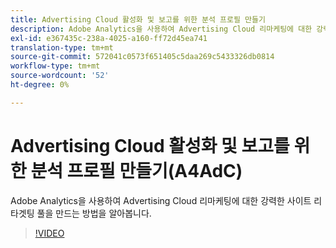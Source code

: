 ```yaml
---
title: Advertising Cloud 활성화 및 보고를 위한 분석 프로필 만들기
description: Adobe Analytics을 사용하여 Advertising Cloud 리마케팅에 대한 강력한 사이트 리타겟팅 풀을 만드는 방법을 알아봅니다.
exl-id: e367435c-238a-4025-a160-ff72d45ea741
translation-type: tm+mt
source-git-commit: 572041c0573f651405c5daa269c5433326db0814
workflow-type: tm+mt
source-wordcount: '52'
ht-degree: 0%

---
```


# Advertising Cloud 활성화 및 보고를 위한 분석 프로필 만들기(A4AdC)

Adobe Analytics을 사용하여 Advertising Cloud 리마케팅에 대한 강력한 사이트 리타겟팅 풀을 만드는 방법을 알아봅니다.

>[!VIDEO](https://video.tv.adobe.com/v/33503)
